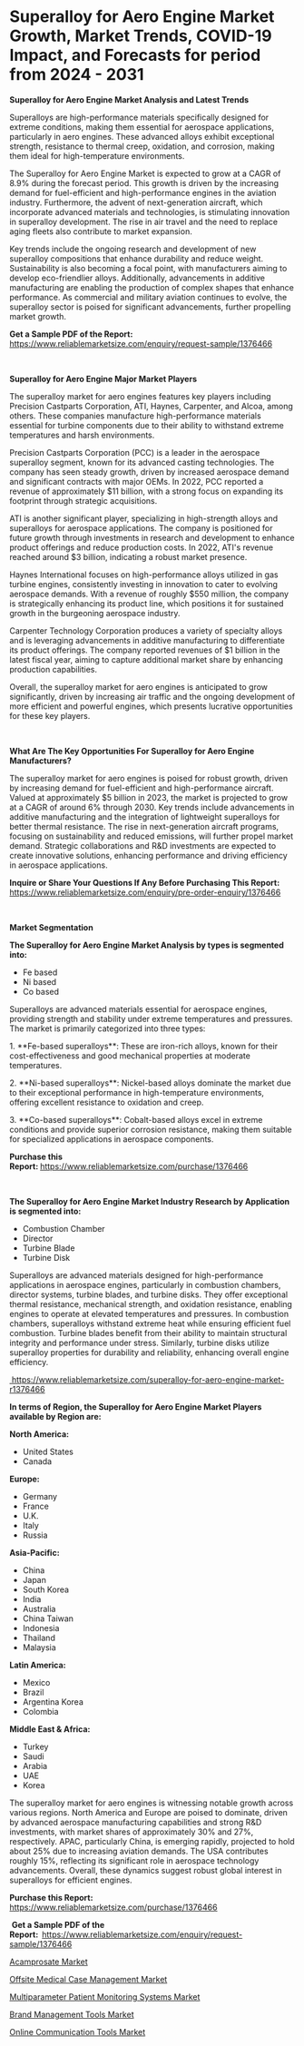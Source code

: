 <p><h1>Superalloy for Aero Engine Market Growth, Market Trends, COVID-19 Impact, and Forecasts for period from 2024 - 2031</h1></p><p><strong>Superalloy for Aero Engine Market Analysis and Latest Trends</strong></p>
<p><p>Superalloys are high-performance materials specifically designed for extreme conditions, making them essential for aerospace applications, particularly in aero engines. These advanced alloys exhibit exceptional strength, resistance to thermal creep, oxidation, and corrosion, making them ideal for high-temperature environments.</p><p>The Superalloy for Aero Engine Market is expected to grow at a CAGR of 8.9% during the forecast period. This growth is driven by the increasing demand for fuel-efficient and high-performance engines in the aviation industry. Furthermore, the advent of next-generation aircraft, which incorporate advanced materials and technologies, is stimulating innovation in superalloy development. The rise in air travel and the need to replace aging fleets also contribute to market expansion. </p><p>Key trends include the ongoing research and development of new superalloy compositions that enhance durability and reduce weight. Sustainability is also becoming a focal point, with manufacturers aiming to develop eco-friendlier alloys. Additionally, advancements in additive manufacturing are enabling the production of complex shapes that enhance performance. As commercial and military aviation continues to evolve, the superalloy sector is poised for significant advancements, further propelling market growth.</p></p>
<p><strong>Get a Sample PDF of the Report:&nbsp;</strong> <a href="https://www.reliablemarketsize.com/enquiry/request-sample/1376466?utm_campaign=1768&utm_medium=2&utm_source=Github&utm_content=ia&utm_term=23102024&utm_id=superalloy-for-aero-engine">https://www.reliablemarketsize.com/enquiry/request-sample/1376466</a></p>
<p>&nbsp;</p>
<p><strong>Superalloy for Aero Engine Major Market Players</strong></p>
<p><p>The superalloy market for aero engines features key players including Precision Castparts Corporation, ATI, Haynes, Carpenter, and Alcoa, among others. These companies manufacture high-performance materials essential for turbine components due to their ability to withstand extreme temperatures and harsh environments.</p><p>Precision Castparts Corporation (PCC) is a leader in the aerospace superalloy segment, known for its advanced casting technologies. The company has seen steady growth, driven by increased aerospace demand and significant contracts with major OEMs. In 2022, PCC reported a revenue of approximately $11 billion, with a strong focus on expanding its footprint through strategic acquisitions.</p><p>ATI is another significant player, specializing in high-strength alloys and superalloys for aerospace applications. The company is positioned for future growth through investments in research and development to enhance product offerings and reduce production costs. In 2022, ATI's revenue reached around $3 billion, indicating a robust market presence.</p><p>Haynes International focuses on high-performance alloys utilized in gas turbine engines, consistently investing in innovation to cater to evolving aerospace demands. With a revenue of roughly $550 million, the company is strategically enhancing its product line, which positions it for sustained growth in the burgeoning aerospace industry.</p><p>Carpenter Technology Corporation produces a variety of specialty alloys and is leveraging advancements in additive manufacturing to differentiate its product offerings. The company reported revenues of $1 billion in the latest fiscal year, aiming to capture additional market share by enhancing production capabilities.</p><p>Overall, the superalloy market for aero engines is anticipated to grow significantly, driven by increasing air traffic and the ongoing development of more efficient and powerful engines, which presents lucrative opportunities for these key players.</p></p>
<p>&nbsp;</p>
<p><strong>What Are The Key Opportunities For Superalloy for Aero Engine Manufacturers?</strong></p>
<p><p>The superalloy market for aero engines is poised for robust growth, driven by increasing demand for fuel-efficient and high-performance aircraft. Valued at approximately $5 billion in 2023, the market is projected to grow at a CAGR of around 6% through 2030. Key trends include advancements in additive manufacturing and the integration of lightweight superalloys for better thermal resistance. The rise in next-generation aircraft programs, focusing on sustainability and reduced emissions, will further propel market demand. Strategic collaborations and R&D investments are expected to create innovative solutions, enhancing performance and driving efficiency in aerospace applications.</p></p>
<p><strong>Inquire or Share Your Questions If Any Before Purchasing This Report:</strong> <a href="https://www.reliablemarketsize.com/enquiry/pre-order-enquiry/1376466?utm_campaign=1768&utm_medium=2&utm_source=Github&utm_content=ia&utm_term=23102024&utm_id=superalloy-for-aero-engine">https://www.reliablemarketsize.com/enquiry/pre-order-enquiry/1376466</a></p>
<p>&nbsp;</p>
<p><strong>Market Segmentation</strong></p>
<p><strong>The Superalloy for Aero Engine Market Analysis by types is segmented into:</strong></p>
<p><ul><li>Fe based</li><li>Ni based</li><li>Co based</li></ul></p>
<p><p>Superalloys are advanced materials essential for aerospace engines, providing strength and stability under extreme temperatures and pressures. The market is primarily categorized into three types: </p><p>1. **Fe-based superalloys**: These are iron-rich alloys, known for their cost-effectiveness and good mechanical properties at moderate temperatures. </p><p>2. **Ni-based superalloys**: Nickel-based alloys dominate the market due to their exceptional performance in high-temperature environments, offering excellent resistance to oxidation and creep. </p><p>3. **Co-based superalloys**: Cobalt-based alloys excel in extreme conditions and provide superior corrosion resistance, making them suitable for specialized applications in aerospace components.</p></p>
<p><strong>Purchase this Report:&nbsp;</strong><a href="https://www.reliablemarketsize.com/purchase/1376466?utm_campaign=1768&utm_medium=2&utm_source=Github&utm_content=ia&utm_term=23102024&utm_id=superalloy-for-aero-engine">https://www.reliablemarketsize.com/purchase/1376466</a></p>
<p>&nbsp;</p>
<p><strong>The Superalloy for Aero Engine Market Industry Research by Application is segmented into:</strong></p>
<p><ul><li>Combustion Chamber</li><li>Director</li><li>Turbine Blade</li><li>Turbine Disk</li></ul></p>
<p><p>Superalloys are advanced materials designed for high-performance applications in aerospace engines, particularly in combustion chambers, director systems, turbine blades, and turbine disks. They offer exceptional thermal resistance, mechanical strength, and oxidation resistance, enabling engines to operate at elevated temperatures and pressures. In combustion chambers, superalloys withstand extreme heat while ensuring efficient fuel combustion. Turbine blades benefit from their ability to maintain structural integrity and performance under stress. Similarly, turbine disks utilize superalloy properties for durability and reliability, enhancing overall engine efficiency.</p></p>
<p><a href="https://www.reliablemarketsize.com/superalloy-for-aero-engine-market-r1376466?utm_campaign=1768&utm_medium=2&utm_source=Github&utm_content=ia&utm_term=23102024&utm_id=superalloy-for-aero-engine">&nbsp;https://www.reliablemarketsize.com/superalloy-for-aero-engine-market-r1376466</a></p>
<p><strong>In terms of Region, the Superalloy for Aero Engine Market Players available by Region are:</strong></p>
<p>
    <p> <strong> North America: </strong>
        <ul>
            <li>United States</li>
            <li>Canada</li>
        </ul>
        </p> 
    <p> <strong> Europe: </strong>
        <ul>
            <li>Germany</li>
            <li>France</li>
            <li>U.K.</li>
            <li>Italy</li>
            <li>Russia</li>
        </ul>
        </p> 
    <p> <strong> Asia-Pacific: </strong>
        <ul>
            <li>China</li>
            <li>Japan</li>
            <li>South Korea</li>
            <li>India</li>
            <li>Australia</li>
            <li>China Taiwan</li>
            <li>Indonesia</li>
            <li>Thailand</li>
            <li>Malaysia</li>
        </ul>
        </p> 
    <p> <strong> Latin America: </strong>
        <ul>
            <li>Mexico</li>
            <li>Brazil</li>
            <li>Argentina Korea</li>
            <li>Colombia</li>
        </ul>
        </p> 
    <p> <strong> Middle East & Africa: </strong>
        <ul>
            <li>Turkey</li>
            <li>Saudi</li>
            <li>Arabia</li>
            <li>UAE</li>
            <li>Korea</li>
        </ul>
    </p>
    </p>
<p><p>The superalloy market for aero engines is witnessing notable growth across various regions. North America and Europe are poised to dominate, driven by advanced aerospace manufacturing capabilities and strong R&D investments, with market shares of approximately 30% and 27%, respectively. APAC, particularly China, is emerging rapidly, projected to hold about 25% due to increasing aviation demands. The USA contributes roughly 15%, reflecting its significant role in aerospace technology advancements. Overall, these dynamics suggest robust global interest in superalloys for efficient engines.</p></p>
<p><strong>Purchase this Report: </strong><a href="https://www.reliablemarketsize.com/purchase/1376466?utm_campaign=1768&utm_medium=2&utm_source=Github&utm_content=ia&utm_term=23102024&utm_id=superalloy-for-aero-engine">https://www.reliablemarketsize.com/purchase/1376466</a></p>
<p>&nbsp;<strong>Get a Sample PDF of the Report:&nbsp;&nbsp;</strong><a href="https://www.reliablemarketsize.com/enquiry/request-sample/1376466?utm_campaign=1768&utm_medium=2&utm_source=Github&utm_content=ia&utm_term=23102024&utm_id=superalloy-for-aero-engine">https://www.reliablemarketsize.com/enquiry/request-sample/1376466</a></p>
<p><strong></strong></p>
<p><p><a href="https://www.linkedin.com/pulse/acamprosate-market-segmentation-applications-types-growth-sz9ic?utm_campaign=1768&utm_medium=2&utm_source=Github&utm_content=ia&utm_term=23102024&utm_id=superalloy-for-aero-engine">Acamprosate Market</a></p><p><a href="https://www.linkedin.com/pulse/global-offsite-medical-case-management-nexus-sector-confluences-smt0e?utm_campaign=1768&utm_medium=2&utm_source=Github&utm_content=ia&utm_term=23102024&utm_id=superalloy-for-aero-engine">Offsite Medical Case Management Market</a></p><p><a href="https://www.linkedin.com/pulse/multiparameter-patient-monitoring-systems-market-maturity-s5src?utm_campaign=1768&utm_medium=2&utm_source=Github&utm_content=ia&utm_term=23102024&utm_id=superalloy-for-aero-engine">Multiparameter Patient Monitoring Systems Market</a></p><p><a href="https://www.linkedin.com/pulse/global-brand-management-tools-market-trends-analysis-future-l6hye?utm_campaign=1768&utm_medium=2&utm_source=Github&utm_content=ia&utm_term=23102024&utm_id=superalloy-for-aero-engine">Brand Management Tools Market</a></p><p><a href="https://www.linkedin.com/pulse/sustainability-trends-online-communication-tools-industry-kgpye?utm_campaign=1768&utm_medium=2&utm_source=Github&utm_content=ia&utm_term=23102024&utm_id=superalloy-for-aero-engine">Online Communication Tools Market</a></p></p>